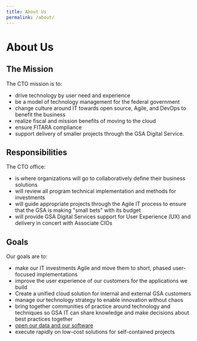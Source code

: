 ```yaml
---
title: About Us
permalink: /about/
---
```


# About Us

## The Mission

The CTO mission is to:

* drive technology by user need and experience
* be a model of technology management for the federal government
* change culture around IT towards open source, Agile, and DevOps to benefit the business
* realize fiscal and mission benefits of moving to the cloud
* ensure FITARA compliance
* support delivery of smaller projects through the GSA Digital Service.

## Responsibilities

The CTO office:

* is where organizations will go to collaboratively define their business solutions
* will review all program technical implementation and methods for investments
* will guide appropriate projects through the Agile IT process to ensure that the GSA is making "small bets" with its budget
* will provide GSA Digital Services support for User Experience (UX) and delivery in concert with Associate CIOs

## Goals

Our goals are to:

* make our IT investments Agile and move them to short, phased user-focused implementations
* improve the user experience of our customers for the applications we build
* Create a unified cloud solution for internal and external GSA customers
* manage our technology strategy to enable innovation without chaos
* bring together communities of practice around technology and techniques so GSA IT can share knowledge and make decisions about best practices together
* [open our data and our software](http://open.gsa.gov/)
* execute rapidly on low-cost solutions for self-contained projects
